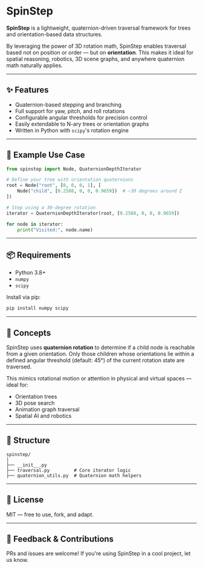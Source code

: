 # SpinStep

**SpinStep** is a lightweight, quaternion-driven traversal framework for trees and orientation-based data structures.

By leveraging the power of 3D rotation math, SpinStep enables traversal based not on position or order — but on **orientation**. This makes it ideal for spatial reasoning, robotics, 3D scene graphs, and anywhere quaternion math naturally applies.

---

## ✨ Features

- Quaternion-based stepping and branching
- Full support for yaw, pitch, and roll rotations
- Configurable angular thresholds for precision control
- Easily extendable to N-ary trees or orientation graphs
- Written in Python with `scipy`'s rotation engine

---

## 🔧 Example Use Case

```python
from spinstep import Node, QuaternionDepthIterator

# Define your tree with orientation quaternions
root = Node("root", [0, 0, 0, 1], [
    Node("child", [0.2588, 0, 0, 0.9659])  # ~30 degrees around Z
])

# Step using a 30-degree rotation
iterator = QuaternionDepthIterator(root, [0.2588, 0, 0, 0.9659])

for node in iterator:
    print("Visited:", node.name)
```

---

## 📦 Requirements

- Python 3.8+
- `numpy`
- `scipy`

Install via pip:

```bash
pip install numpy scipy
```

---

## 🧠 Concepts

SpinStep uses **quaternion rotation** to determine if a child node is reachable from a given orientation. Only those children whose orientations lie within a defined angular threshold (default: 45°) of the current rotation state are traversed.

This mimics rotational motion or attention in physical and virtual spaces — ideal for:

- Orientation trees
- 3D pose search
- Animation graph traversal
- Spatial AI and robotics

---

## 📁 Structure

```
spinstep/
│
├── __init__.py
├── traversal.py         # Core iterator logic
├── quaternion_utils.py  # Quaternion math helpers
```

---

## 📜 License

MIT — free to use, fork, and adapt.

---

## 💬 Feedback & Contributions

PRs and issues are welcome! If you're using SpinStep in a cool project, let us know.
